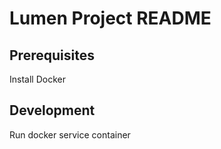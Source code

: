 # Lumen Project README

## Prerequisites

Install Docker

## Development

Run docker service container

